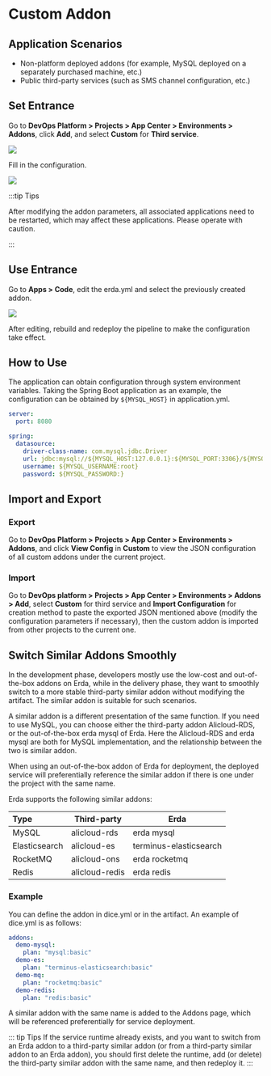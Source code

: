 # Custom Addon

## Application Scenarios

* Non-platform deployed addons (for example, MySQL deployed on a separately purchased machine, etc.)
* Public third-party services (such as SMS channel configuration, etc.)

## Set Entrance

Go to **DevOps Platform > Projects > App Center > Environments > Addons**, click **Add**, and select **Custom** for **Third service**.

![](http://terminus-paas.oss-cn-hangzhou.aliyuncs.com/paas-doc/2022/04/27/b9528783-5c65-48d9-892c-0a395826d343.png)

Fill in the configuration.

![](http://terminus-paas.oss-cn-hangzhou.aliyuncs.com/paas-doc/2022/04/27/773cd478-176c-4834-bdd3-f06059f5e7d1.png)

:::tip Tips

After modifying the addon parameters, all associated applications need to be restarted, which may affect these applications. Please operate with caution.

:::

## Use Entrance

Go to **Apps > Code**, edit the erda.yml and select the previously created addon.

![](http://terminus-paas.oss-cn-hangzhou.aliyuncs.com/paas-doc/2022/04/27/760248a0-5078-41a5-99b4-dc7bb41f0ae9.png)

After editing, rebuild and redeploy the pipeline to make the configuration take effect.

## How to Use

The application can obtain configuration through system environment variables. Taking the Spring Boot application as an example, the configuration can be obtained by `${MYSQL_HOST}` in application.yml.

```yaml
server:
  port: 8080

spring:
  datasource:
    driver-class-name: com.mysql.jdbc.Driver
    url: jdbc:mysql://${MYSQL_HOST:127.0.0.1}:${MYSQL_PORT:3306}/${MYSQL_DATABASE}?useUnicode=true&characterEncoding=UTF-8
    username: ${MYSQL_USERNAME:root}
    password: ${MYSQL_PASSWORD:}
```

## Import and Export

### Export

Go to **DevOps Platform > Projects > App Center > Environments > Addons**, and click **View Config** in **Custom** to view the JSON configuration of all custom addons under the current project.

### Import

Go to **DevOps platform > Projects > App Center > Environments > Addons > Add**, select **Custom** for third service and **Import Configuration** for creation method to paste the exported JSON mentioned above (modify the configuration parameters if necessary), then the custom addon is imported from other projects to the current one.

## Switch Similar Addons Smoothly

In the development phase, developers mostly use the low-cost and out-of-the-box addons on Erda, while in the delivery phase, they want to smoothly switch to a more stable third-party similar addon without modifying the artifact. The similar addon is suitable for such scenarios.

A similar addon is a different presentation of the same function. If you need to use MySQL, you can choose either the third-party addon Alicloud-RDS, or the out-of-the-box erda mysql of Erda. Here the Alicloud-RDS and erda mysql are both for MySQL implementation, and the relationship between the two is similar addon.

When using an out-of-the-box addon of Erda for deployment, the deployed service will preferentially reference the similar addon if there is one under the project with the same name.

Erda supports the following similar addons:

| Type | Third-party | Erda |
| :------------ | -------------- | ---------------------- |
| MySQL | alicloud-rds | erda mysql |
| Elasticsearch | alicloud-es | terminus-elasticsearch |
| RocketMQ | alicloud-ons | erda rocketmq |
| Redis | alicloud-redis | erda redis |

### Example

You can define the addon in dice.yml or in the artifact. An example of dice.yml is as follows:
```yaml
addons:
  demo-mysql:
    plan: "mysql:basic"
  demo-es:
    plan: "terminus-elasticsearch:basic"
  demo-mq:
    plan: "rocketmq:basic"
  demo-redis:
    plan: "redis:basic"
```

A similar addon with the same name is added to the Addons page, which will be referenced preferentially for service deployment.

::: tip Tips
If the service runtime already exists, and you want to switch from an Erda addon to a third-party similar addon (or from a third-party similar addon to an Erda addon), you should first delete the runtime, add (or delete) the third-party similar addon with the same name, and then redeploy it.
:::

